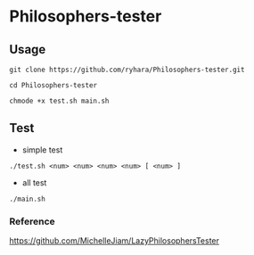 # Philosophers-tester

## Usage

```
git clone https://github.com/ryhara/Philosophers-tester.git
```

```
cd Philosophers-tester
```
```
chmode +x test.sh main.sh
```

## Test
- simple test
```
./test.sh <num> <num> <num> <num> [ <num> ]
```

- all test
```
./main.sh
```


### Reference
https://github.com/MichelleJiam/LazyPhilosophersTester